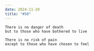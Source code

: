 ```yaml
---
date: 2024-11-29
title: "#50"
--- 
```


```text
There is no danger of death
but to those who have bothered to live

There is no risk of pain
except to those who have chosen to feel
```
<!--more-->
